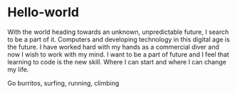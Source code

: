 # Hello-world
With the world heading towards an unknown, unpredictable future, I search to be a part of it. Computers and developing technology in this digital age is the future. I have worked hard with my hands as a commercial diver and now I wish to work with my mind.  I want to be a part of future and I feel that learning to code is the new skill. Where I can start and where I can change my life.

Go burritos, surfing, running, climbing

